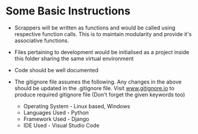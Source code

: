 # Some Basic Instructions

- Scrappers will be written as functions and would be called using respective function calls. This is to maintain modularity and provide it's associative functions.
- Files pertaining to development would be initialised as a project inside this folder sharing the same virtual environment
- Code should be well documented
- The gitignore file assumes the following. Any changes in the above should be updated in the .gitignore file. Visit www.gitignore.io to produce required gitignore file (Don't forget the given keywords too)

    - Operating System - Linux based, Windows
    - Languages Used - Python
    - Framework Used - Django
    - IDE Used - Visual Studio Code